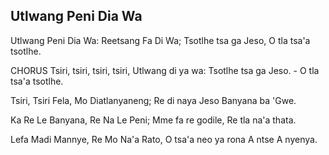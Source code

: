 ## Utlwang Peni Dia Wa

Utlwang Peni Dia Wa: Reetsang Fa Di Wa;
Tsotlhe tsa ga Jeso, O tla tsa'a tsotlhe.

CHORUS
Tsiri, tsiri, tsiri, tsiri, Utlwang di ya wa:
Tsotlhe tsa ga Jeso. - O tla tsa'a tsotlhe.

Tsiri, Tsiri Fela, Mo Diatlanyaneng;
Re di naya Jeso Banyana ba 'Gwe.

Ka Re Le Banyana, Re Na Le Peni;
Mme fa re godile, Re tla na'a thata.

Lefa Madi Mannye, Re Mo Na'a Rato,
O tsa'a neo ya rona A ntse A nyenya.
